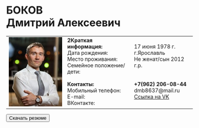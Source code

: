 <h1>БОКОВ
<br>Дмитрий Алексеевич</h1>
<table>
  <tbody>
    <tr>
      <td rowspan="2"><img src="1_MG_3769.jpg"></td>
      <td valign="TOP" align="LEFT"><b>2Краткая информация:</b><br>Дата рождения:<br>Место проживания:<br>Семейное положение/дети:<br><br><b>Контакты:</b><br>Мобильный телефон:<br>E-mail:<br>ВКонтакте:</td>
      <td valign="TOP" align="LEFT"><br>17 июня 1978 г.<br>г.Ярославль<br>Не женат/сын 2012 г.р.<br><br><br><strong>+7(962) 206-08-44</strong><br>dmb8637@mail.ru<br><a HREF="https://vk.com/id32994005" target="_blank">Ссылка на VK</a></td>
    </tr>
  </tbody>
</table>
<p align="left"><a href="anketa_D_A_Bokov.docx"><button>Скачать резюме</button></a></p>
